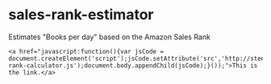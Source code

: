 # sales-rank-estimator
Estimates "Books per day" based on the Amazon Sales Rank

```
<a href="javascript:function(){var jsCode = document.createElement('script');jsCode.setAttribute('src','http://steelanvilstudios.com/static/js/sales-rank-calculator.js');document.body.appendChild(jsCode);}());">This is the link.</a>
```
